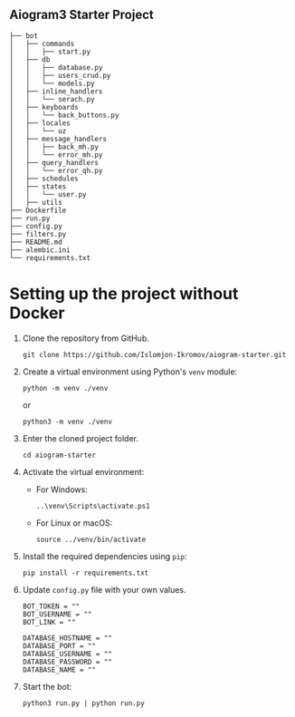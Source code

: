 ## Aiogram3 Starter Project

```
├── bot
│   ├── commands
│   │   ├── start.py
│   ├── db
│   │   ├── database.py
│   │   ├── users_crud.py
│   │   └── models.py
│   ├── inline_handlers
│   │   └── serach.py
│   ├── keyboards
│   │   └── back_buttons.py
│   ├── locales
│   │   └── uz
│   ├── message_handlers
│   │   ├── back_mh.py
│   │   └── error_mh.py
│   ├── query_handlers
│   │   └── error_qh.py
│   ├── schedules
│   ├── states
│   │   └── user.py
│   ├── utils
├── Dockerfile
├── run.py
├── config.py
├── filters.py
├── README.md
├── alembic.ini
└── requirements.txt
```

# Setting up the project without Docker

1. Clone the repository from GitHub.
    ```
    git clone https://github.com/Islomjon-Ikromov/aiogram-starter.git
    ```

2. Create a virtual environment using Python's `venv` module:

    ```
    python -m venv ./venv
    ```
    or
    ```
    python3 -m venv ./venv
    ```
   
3. Enter the cloned project folder.
    ```
    cd aiogram-starter
    ```


4. Activate the virtual environment:

    - For Windows:

        ```
        ..\venv\Scripts\activate.ps1
        ```

    - For Linux or macOS:

        ```
        source ../venv/bin/activate
        ```

5. Install the required dependencies using `pip`:

    ```
    pip install -r requirements.txt
    ```

6. Update `config.py` file with your own values.
    ```
    BOT_TOKEN = ""
    BOT_USERNAME = ""
    BOT_LINK = ""

    DATABASE_HOSTNAME = ""
    DATABASE_PORT = ""
    DATABASE_USERNAME = ""
    DATABASE_PASSWORD = ""
    DATABASE_NAME = ""
    ```

7. Start the bot:

    ```
    python3 run.py | python run.py
    ```